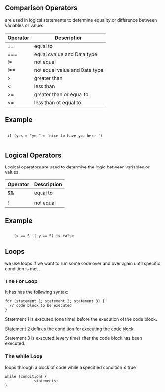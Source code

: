 ## Comparison Operators
are used in logical statements to determine equality or difference between variables or values.


|   Operator   |  Description 
|--------------|--------------
|     ==       |  equal to
|     ===      |  equal cvalue and Data type
|     !=       |  not equal 
|     !==      |  not equal value  and Data type 
|     >        |  greater than 
|     <        |  less than 
|     >=       |  greater than or equal to 
|     <=       |  less than ot equal to 

## Example 
 
```

 if (yes = "yes" = 'nice to have you here ')
 
```


## Logical Operators
Logical operators are used to determine the logic between variables or values.

|   Operator   |  Description 
|--------------|--------------
|     &&       |  equal to
|     ||       |  equal cvalue and Data type .
|     !        |  not equal 

## Example 

```

	(x == 5 || y == 5) is false

```

## Loops

we use loops if we want to run some code over and over again until specific condition is met .

### The For Loop

It has has the following syntax:

```
for (statement 1; statement 2; statement 3) {
  // code block to be executed
}
```
Statement 1 is executed (one time) before the execution of the code block.

Statement 2 defines the condition for executing the code block.

Statement 3 is executed (every time) after the code block has been executed.

### The while Loop

 loops through a block of code while a specified condition is true

```
while (condition) {
             statements;
}

```